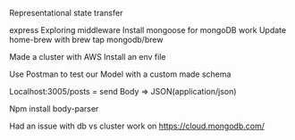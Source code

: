 Representational state transfer

express
Exploring middleware
Install mongoose for mongoDB work
Update home-brew with brew tap mongodb/brew

Made a cluster with AWS
Install an env file

Use Postman to test our Model with a custom made schema

Localhost:3005/posts = send
Body => JSON(application/json)

Npm install body-parser

Had an issue with db vs cluster work on https://cloud.mongodb.com/
